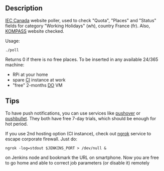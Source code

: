 Description
-----------
[IEC Canada](http://www.cic.gc.ca/english/work/iec/apply.asp?country=fr&cat=wh) website poller,
used to check "Quota", "Places" and "Status" fields for category "Working Holidays" (wh),
country France (fr). Also, [KOMPASS](https://kompass-iec-eic.international.gc.ca/iecRegistrationClosed-eicInscriptionsFermees?regionCode=FR) website checked.

Usage:

    ./poll

Returns 0 if there is no free places. To be inserted in any available 24/365 machine:

- RPi at your home
- spare [CI](http://en.wikipedia.org/wiki/Comparison_of_continuous_integration_software) instance at work
- "free" 2-months [DO](https://www.digitalocean.com/help/referral-program/) VM

Tips
----

To have push notifications, you can use services like [pushover](http://pushover.net) or [pushbullet](http://pushbullet.com).
They both have free 7-day trials, which should be enough for hot period.

If you use 2nd hosting option (CI instance), check out [ngrok](http://ngrok.com)
service to escape corporate firewall. Just do:

    ngrok -log=stdout $JENKINS_PORT > /dev/null &

on Jenkins node and bookmark the URL on smartphone. Now you are free to go home and able to
correct job parameters (or disable it) remotely
